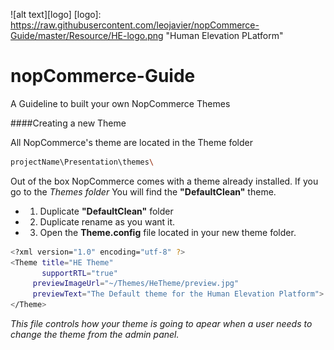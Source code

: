 ![alt text][logo]
[logo]: https://raw.githubusercontent.com/leojavier/nopCommerce-Guide/master/Resource/HE-logo.png "Human Elevation PLatform"
# nopCommerce-Guide
A Guideline to built your own NopCommerce Themes

####Creating a new Theme

All NopCommerce's theme are located in the Theme folder
```sh
projectName\Presentation\themes\
```

Out of the box NopCommerce comes with a theme already installed. If you go to the *Themes folder* 
You will find the **"DefaultClean"** theme.

* 1. Duplicate **"DefaultClean"** folder
* 2. Duplicate rename as you want it.
* 3. Open the **Theme.config** file located in your new theme folder.
```sh
<?xml version="1.0" encoding="utf-8" ?>
<Theme title="HE Theme" 
	   supportRTL="true"
     previewImageUrl="~/Themes/HeTheme/preview.jpg"
     previewText="The Default theme for the Human Elevation Platform">
</Theme>
```

*This file controls how your theme is going to apear when a user needs to change the theme from the admin panel.*


